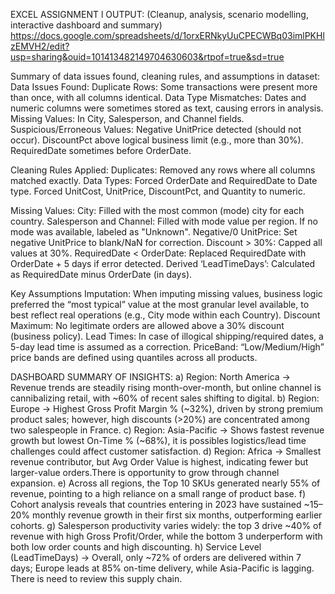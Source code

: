 EXCEL ASSIGNMENT l OUTPUT: (Cleanup, analysis, scenario modelling, interactive dashboard and summary) https://docs.google.com/spreadsheets/d/1orxERNkyUuCPECWBq03imlPKHlzEMVH2/edit?usp=sharing&ouid=101413482149704630603&rtpof=true&sd=true

Summary of data issues found, cleaning rules, and assumptions in dataset:
Data Issues Found:
Duplicate Rows: Some transactions were present more than once, with all columns identical.
Data Type Mismatches: Dates and numeric columns were sometimes stored as text, causing errors in analysis.
Missing Values: In City, Salesperson, and Channel fields.
Suspicious/Erroneous Values: Negative UnitPrice detected (should not occur).
DiscountPct above logical business limit (e.g., more than 30%).
RequiredDate sometimes before OrderDate.

Cleaning Rules Applied:
Duplicates: Removed any rows where all columns matched exactly.
Data Types: Forced OrderDate and RequiredDate to Date type.
Forced UnitCost, UnitPrice, DiscountPct, and Quantity to numeric.

Missing Values:
City: Filled with the most common (mode) city for each country.
Salesperson and Channel: Filled with mode value per region.
If no mode was available, labeled as "Unknown".
Negative/0 UnitPrice:
Set negative UnitPrice to blank/NaN for correction.
Discount > 30%:
Capped all values at 30%.
RequiredDate < OrderDate:
Replaced RequiredDate with OrderDate + 5 days if error detected.
Derived ‘LeadTimeDays’:
Calculated as RequiredDate minus OrderDate (in days).

Key Assumptions
Imputation: When imputing missing values, business logic preferred the “most typical” value at the most granular level available, to best reflect real operations (e.g., City mode within each Country).
Discount Maximum: No legitimate orders are allowed above a 30% discount (business policy).
Lead Times: In case of illogical shipping/required dates, a 5-day lead time is assumed as a correction.
PriceBand: “Low/Medium/High” price bands are defined using quantiles across all products.

DASHBOARD SUMMARY OF INSIGHTS:
a)  Region: North America → Revenue trends are steadily rising month-over-month, but online channel is cannibalizing retail, with ~60% of recent sales shifting to digital.
b)  Region: Europe → Highest Gross Profit Margin % (~32%), driven by strong premium product sales; however, high discounts (>20%) are concentrated among two salespeople in France.
c) Region: Asia-Pacific → Shows fastest revenue growth but lowest On-Time % (~68%), it is possibles logistics/lead time challenges could affect customer satisfaction.
d)  Region: Africa → Smallest revenue contributor, but Avg Order Value is highest, indicating fewer but larger-value orders.There is opportunity to grow through channel expansion.
e) Across all regions, the Top 10 SKUs generated nearly 55% of revenue, pointing to a high reliance on a small range of product base.
f) Cohort analysis reveals that countries entering in 2023 have sustained ~15–20% monthly revenue growth in their first six months, outperforming earlier cohorts.
g) Salesperson productivity varies widely: the top 3 drive ~40% of revenue with high Gross Profit/Order, while the bottom 3 underperform with both low order counts and high discounting.
h) Service Level (LeadTimeDays) → Overall, only ~72% of orders are delivered within 7 days; Europe leads at 85% on-time delivery, while Asia-Pacific is lagging. There is need to review this supply chain.






